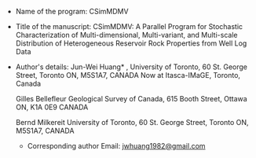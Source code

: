 * Name of the program: CSimMDMV

* Title of the manuscript:
	CSimMDMV: A Parallel Program for Stochastic Characterization of Multi-dimensional, Multi-variant, and Multi-scale Distribution of Heterogeneous Reservoir Rock Properties from Well Log Data

* Author's details:
	Jun-Wei Huang* , 
	University of Toronto, 60 St. George Street, Toronto ON, M5S1A7, CANADA
	Now at Itasca-IMaGE, Toronto, Canada

	Gilles Bellefleur
	Geological Survey of Canada, 615 Booth Street, Ottawa ON, K1A 0E9 CANADA

	Bernd Milkereit
	University of Toronto, 60 St. George Street, Toronto ON, M5S1A7, CANADA

	* Corresponding author
	Email: jwhuang1982@gmail.com

